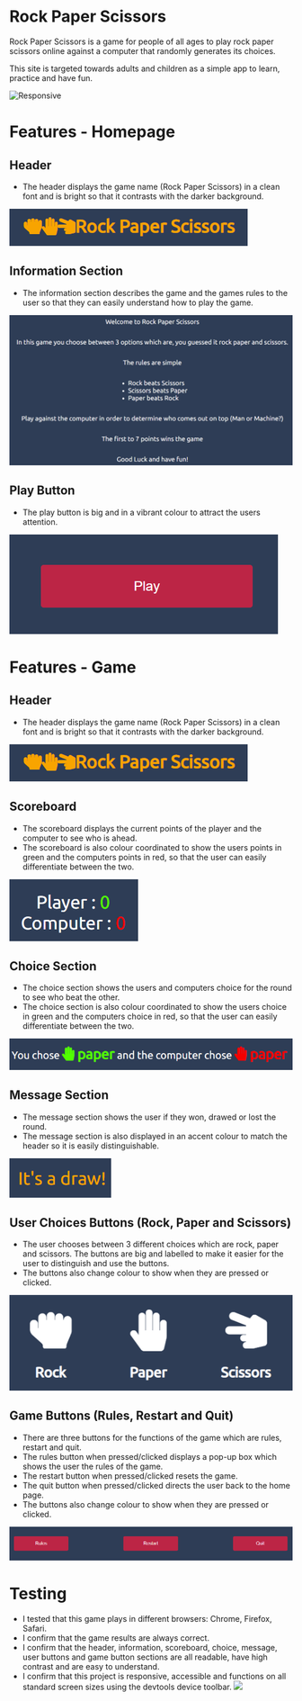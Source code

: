 # Rock Paper Scissors

Rock Paper Scissors is a game for people of all ages to play rock paper scissors online against a computer that randomly generates its choices. 

 This site is targeted towards adults and children as a simple app to learn, practice and have fun.

![Responsive](/assets/images/)

 # Features - Homepage

 ## Header
- The header displays the game name (Rock Paper Scissors) in a clean font and is bright so that it contrasts with the darker background.

![Header](/assets/images/HomeHeaderRPS.png)

## Information Section
- The information section describes the game and the games rules to the user so that they can easily understand how to play the game.

![Information Section](/assets/images/InformationSectionRPS.png)

## Play Button
- The play button is big and in a vibrant colour to attract the users attention.

![Play Button](/assets/images/PlayButtonRPS.png)

# Features - Game 

## Header 
- The header displays the game name (Rock Paper Scissors) in a clean font and is bright so that it contrasts with the darker background.

![Game Header](/assets/images/HomeHeaderRPS.png)

## Scoreboard
- The scoreboard displays the current points of the player and the computer to see who is ahead.
- The scoreboard is also colour coordinated to show the users points in green and the computers points in red, so that the user can easily differentiate between the two.

![Scoreboard](/assets/images/ScoreboardRPS.png)

## Choice Section
- The choice section shows the users and computers choice for the round to see who beat the other.
- The choice section is also colour coordinated to show the users choice in green and the computers choice in red, so that the user can easily differentiate between the two.

![Choice Section](/assets/images/ShowChoicesRPS.png)

## Message Section
- The message section shows the user if they won, drawed or lost the round.
- The message section is also displayed in an accent colour to match the header so it is easily distinguishable.

![Message Section](/assets/images/MessageRPS.png)

## User Choices Buttons (Rock, Paper and Scissors)
- The user chooses between 3 different choices which are rock, paper and scissors. The buttons are big and labelled to make it easier for the user to distinguish and use the buttons.
- The buttons also change colour to show when they are pressed or clicked.

![User Game Buttons](/assets/images/UserGameButtonsRPS.png)

## Game Buttons (Rules, Restart and Quit)
- There are three buttons for the functions of the game which are rules, restart and quit.
- The rules button when pressed/clicked displays a pop-up box which shows the user the rules of the game.
- The restart button when pressed/clicked resets the game.
- The quit button when pressed/clicked directs the user back to the home page.
- The buttons also change colour to show when they are pressed or clicked.

![Game Setting Buttons](/assets/images/GameSettingsRPS.png)

# Testing 
 - I tested that this game plays in different browsers: Chrome, Firefox, Safari.
 - I confirm that the game results are always correct.
 - I confirm that the header, information, scoreboard, choice,  message, user buttons and game button sections are all readable, have high contrast and are easy to understand.
 - I confirm that this project is responsive, accessible and functions on all standard screen sizes using the devtools device toolbar.
![](/assets/images/aboutus.png)